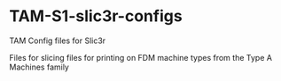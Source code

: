 TAM-S1-slic3r-configs
=====================

TAM Config files for Slic3r


Files for slicing files for printing on FDM machine types from the Type A Machines family
